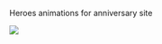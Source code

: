 Heroes animations for anniversary site

<img src="http://pics.khabaroff.com/freaky-forest-sb-people.gif">
